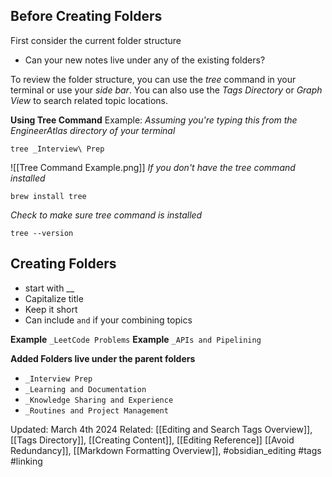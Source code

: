 ## Before Creating Folders
First consider the current folder structure 
- Can your new notes live under any of the existing folders? 

To review the folder structure, you can use the *tree* command in your terminal or use your *side bar*.
You can also use the *Tags Directory* or *Graph View* to search related topic locations.

**Using Tree Command**
Example: *Assuming you're typing this from the EngineerAtlas directory of your terminal*
```
tree _Interview\ Prep
```
![[Tree Command Example.png]]
*If you don't have the tree command installed*
```
brew install tree
```
*Check to make sure tree command is installed*
```
tree --version
```


## Creating Folders
- start with __
- Capitalize title  
- Keep it short
- Can include `and` if your combining topics

**Example** `_LeetCode Problems`
**Example** `_APIs and Pipelining`


**Added Folders live under the parent folders** 
- `_Interview Prep`
- `_Learning and Documentation`
- `_Knowledge Sharing and Experience`
- `_Routines and Project Management`





Updated: March 4th 2024
Related: [[Editing and Search Tags Overview]], [[Tags Directory]], [[Creating Content]], [[Editing Reference]] [[Avoid Redundancy]], [[Markdown Formatting Overview]], #obsidian_editing #tags #linking 